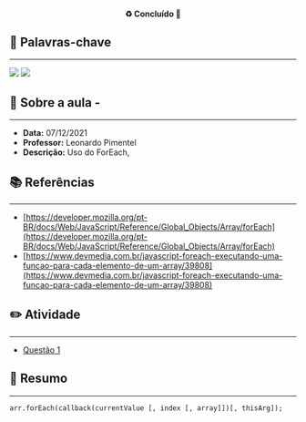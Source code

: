 <h4 align="center"> 
♻️ Concluído 🚀
</h4>

## 🔑 Palavras-chave
---

![](https://img.shields.io/static/v1?label&message=ForEach&color=red)
![](https://img.shields.io/static/v1?label&message=Estrutura_Repetição&color=blue)

## 📖 Sobre a aula - 
---

-  **Data:** 07/12/2021
-  **Professor:** Leonardo Pimentel
-  **Descrição:** Uso do ForEach, 

## 📚 Referências
---

- [https://developer.mozilla.org/pt-BR/docs/Web/JavaScript/Reference/Global_Objects/Array/forEach](https://developer.mozilla.org/pt-BR/docs/Web/JavaScript/Reference/Global_Objects/Array/forEach)
- [https://www.devmedia.com.br/javascript-foreach-executando-uma-funcao-para-cada-elemento-de-um-array/39808](https://www.devmedia.com.br/javascript-foreach-executando-uma-funcao-para-cada-elemento-de-um-array/39808)

## ✏️ Atividade
---

- [Questão 1](questoes/)

## 📒 Resumo
---

```
arr.forEach(callback(currentValue [, index [, array]])[, thisArg]);
```
